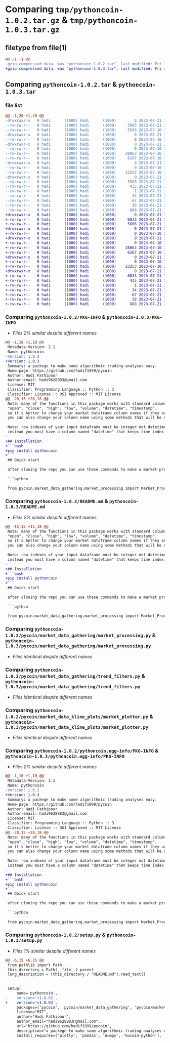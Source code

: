 # Comparing `tmp/pythoncoin-1.0.2.tar.gz` & `tmp/pythoncoin-1.0.3.tar.gz`

## filetype from file(1)

```diff
@@ -1 +1 @@
-gzip compressed data, was "pythoncoin-1.0.2.tar", last modified: Fri Jul 21 10:14:37 2023, max compression
+gzip compressed data, was "pythoncoin-1.0.3.tar", last modified: Fri Jul 21 10:22:16 2023, max compression
```

## Comparing `pythoncoin-1.0.2.tar` & `pythoncoin-1.0.3.tar`

### file list

```diff
@@ -1,20 +1,20 @@
-drwxrwxr-x   0 hadi      (1000) hadi      (1000)        0 2023-07-21 10:14:37.241416 pythoncoin-1.0.2/
--rw-rw-r--   0 hadi      (1000) hadi      (1000)     5983 2023-07-21 10:14:37.241416 pythoncoin-1.0.2/PKG-INFO
--rw-rw-r--   0 hadi      (1000) hadi      (1000)     5556 2023-07-10 10:37:32.000000 pythoncoin-1.0.2/README.md
-drwxrwxr-x   0 hadi      (1000) hadi      (1000)        0 2023-07-21 10:14:37.229416 pythoncoin-1.0.2/pycoin/
--rw-rw-r--   0 hadi      (1000) hadi      (1000)        0 2023-07-10 10:37:32.000000 pythoncoin-1.0.2/pycoin/__init__.py
-drwxrwxr-x   0 hadi      (1000) hadi      (1000)        0 2023-07-21 10:14:37.233416 pythoncoin-1.0.2/pycoin/market_data_gathering/
--rw-rw-r--   0 hadi      (1000) hadi      (1000)        0 2023-07-10 10:37:32.000000 pythoncoin-1.0.2/pycoin/market_data_gathering/__init__.py
--rw-rw-r--   0 hadi      (1000) hadi      (1000)    28063 2023-07-10 10:37:32.000000 pythoncoin-1.0.2/pycoin/market_data_gathering/market_processing.py
--rw-rw-r--   0 hadi      (1000) hadi      (1000)     6267 2023-07-10 10:37:32.000000 pythoncoin-1.0.2/pycoin/market_data_gathering/trend_filters.py
-drwxrwxr-x   0 hadi      (1000) hadi      (1000)        0 2023-07-21 10:14:37.233416 pythoncoin-1.0.2/pycoin/market_data_kline_plots/
--rw-rw-r--   0 hadi      (1000) hadi      (1000)        0 2023-07-10 10:37:32.000000 pythoncoin-1.0.2/pycoin/market_data_kline_plots/__init__.py
--rw-rw-r--   0 hadi      (1000) hadi      (1000)    23253 2023-07-10 10:37:32.000000 pythoncoin-1.0.2/pycoin/market_data_kline_plots/market_plotter.py
-drwxrwxr-x   0 hadi      (1000) hadi      (1000)        0 2023-07-21 10:14:37.241416 pythoncoin-1.0.2/pythoncoin.egg-info/
--rw-rw-r--   0 hadi      (1000) hadi      (1000)     5983 2023-07-21 10:14:37.000000 pythoncoin-1.0.2/pythoncoin.egg-info/PKG-INFO
--rw-rw-r--   0 hadi      (1000) hadi      (1000)      435 2023-07-21 10:14:37.000000 pythoncoin-1.0.2/pythoncoin.egg-info/SOURCES.txt
--rw-rw-r--   0 hadi      (1000) hadi      (1000)        1 2023-07-21 10:14:37.000000 pythoncoin-1.0.2/pythoncoin.egg-info/dependency_links.txt
--rw-rw-r--   0 hadi      (1000) hadi      (1000)       34 2023-07-21 10:14:37.000000 pythoncoin-1.0.2/pythoncoin.egg-info/requires.txt
--rw-rw-r--   0 hadi      (1000) hadi      (1000)       67 2023-07-21 10:14:37.000000 pythoncoin-1.0.2/pythoncoin.egg-info/top_level.txt
--rw-rw-r--   0 hadi      (1000) hadi      (1000)       38 2023-07-21 10:14:37.241416 pythoncoin-1.0.2/setup.cfg
--rw-rw-r--   0 hadi      (1000) hadi      (1000)      888 2023-07-21 10:13:15.000000 pythoncoin-1.0.2/setup.py
+drwxrwxr-x   0 hadi      (1000) hadi      (1000)        0 2023-07-21 10:22:16.859420 pythoncoin-1.0.3/
+-rw-rw-r--   0 hadi      (1000) hadi      (1000)     6033 2023-07-21 10:22:16.859420 pythoncoin-1.0.3/PKG-INFO
+-rw-rw-r--   0 hadi      (1000) hadi      (1000)     5606 2023-07-21 10:19:27.000000 pythoncoin-1.0.3/README.md
+drwxrwxr-x   0 hadi      (1000) hadi      (1000)        0 2023-07-21 10:22:16.843418 pythoncoin-1.0.3/pycoin/
+-rw-rw-r--   0 hadi      (1000) hadi      (1000)        0 2023-07-10 10:37:32.000000 pythoncoin-1.0.3/pycoin/__init__.py
+drwxrwxr-x   0 hadi      (1000) hadi      (1000)        0 2023-07-21 10:22:16.847419 pythoncoin-1.0.3/pycoin/market_data_gathering/
+-rw-rw-r--   0 hadi      (1000) hadi      (1000)        0 2023-07-10 10:37:32.000000 pythoncoin-1.0.3/pycoin/market_data_gathering/__init__.py
+-rw-rw-r--   0 hadi      (1000) hadi      (1000)    28063 2023-07-10 10:37:32.000000 pythoncoin-1.0.3/pycoin/market_data_gathering/market_processing.py
+-rw-rw-r--   0 hadi      (1000) hadi      (1000)     6267 2023-07-10 10:37:32.000000 pythoncoin-1.0.3/pycoin/market_data_gathering/trend_filters.py
+drwxrwxr-x   0 hadi      (1000) hadi      (1000)        0 2023-07-21 10:22:16.847419 pythoncoin-1.0.3/pycoin/market_data_kline_plots/
+-rw-rw-r--   0 hadi      (1000) hadi      (1000)        0 2023-07-10 10:37:32.000000 pythoncoin-1.0.3/pycoin/market_data_kline_plots/__init__.py
+-rw-rw-r--   0 hadi      (1000) hadi      (1000)    23253 2023-07-10 10:37:32.000000 pythoncoin-1.0.3/pycoin/market_data_kline_plots/market_plotter.py
+drwxrwxr-x   0 hadi      (1000) hadi      (1000)        0 2023-07-21 10:22:16.855419 pythoncoin-1.0.3/pythoncoin.egg-info/
+-rw-rw-r--   0 hadi      (1000) hadi      (1000)     6033 2023-07-21 10:22:16.000000 pythoncoin-1.0.3/pythoncoin.egg-info/PKG-INFO
+-rw-rw-r--   0 hadi      (1000) hadi      (1000)      435 2023-07-21 10:22:16.000000 pythoncoin-1.0.3/pythoncoin.egg-info/SOURCES.txt
+-rw-rw-r--   0 hadi      (1000) hadi      (1000)        1 2023-07-21 10:22:16.000000 pythoncoin-1.0.3/pythoncoin.egg-info/dependency_links.txt
+-rw-rw-r--   0 hadi      (1000) hadi      (1000)       34 2023-07-21 10:22:16.000000 pythoncoin-1.0.3/pythoncoin.egg-info/requires.txt
+-rw-rw-r--   0 hadi      (1000) hadi      (1000)       67 2023-07-21 10:22:16.000000 pythoncoin-1.0.3/pythoncoin.egg-info/top_level.txt
+-rw-rw-r--   0 hadi      (1000) hadi      (1000)       38 2023-07-21 10:22:16.859420 pythoncoin-1.0.3/setup.cfg
+-rw-rw-r--   0 hadi      (1000) hadi      (1000)      888 2023-07-21 10:22:01.000000 pythoncoin-1.0.3/setup.py
```

### Comparing `pythoncoin-1.0.2/PKG-INFO` & `pythoncoin-1.0.3/PKG-INFO`

 * *Files 2% similar despite different names*

```diff
@@ -1,10 +1,10 @@
 Metadata-Version: 2.1
 Name: pythoncoin
-Version: 1.0.2
+Version: 1.0.3
 Summary: a packege to make some algorithmic trading analyses easy.
 Home-page: https://github.com/hadif1999/pycoin
 Author: Hadi Fathipour
 Author-email: hadi9628983@gmail.com
 License: MIT
 Classifier: Programming Language :: Python :: 3
 Classifier: License :: OSI Approved :: MIT License
@@ -28,15 +28,18 @@
 Note: many of the functions in this package works with standard column names, standard column names are:
 "open", "close", "high", "low", "volume", "datetime", "timestamp". 
 so it's better to change your market dataframe column names if they are not as the above format.
 you can also change your column name using some methods that will be discussed in examples.
 
 Note: row indexes of your input dataframe must be integer not datetime or timestamp format.
 instead you must have a column named "datetime" that keeps time index of each row. 
-
+## Installation
+```bash
+pip install pythoncoin
+```
 ## Quick start
 
 after cloning the repo you can use these commands to make a market processing object:
 
 ```python 
 
 from pycoin.market_data_gathering.market_processing import Market_Processing
```

### Comparing `pythoncoin-1.0.2/README.md` & `pythoncoin-1.0.3/README.md`

 * *Files 2% similar despite different names*

```diff
@@ -15,15 +15,18 @@
 Note: many of the functions in this package works with standard column names, standard column names are:
 "open", "close", "high", "low", "volume", "datetime", "timestamp". 
 so it's better to change your market dataframe column names if they are not as the above format.
 you can also change your column name using some methods that will be discussed in examples.
 
 Note: row indexes of your input dataframe must be integer not datetime or timestamp format.
 instead you must have a column named "datetime" that keeps time index of each row. 
-
+## Installation
+```bash
+pip install pythoncoin
+```
 ## Quick start
 
 after cloning the repo you can use these commands to make a market processing object:
 
 ```python 
 
 from pycoin.market_data_gathering.market_processing import Market_Processing
```

### Comparing `pythoncoin-1.0.2/pycoin/market_data_gathering/market_processing.py` & `pythoncoin-1.0.3/pycoin/market_data_gathering/market_processing.py`

 * *Files identical despite different names*

### Comparing `pythoncoin-1.0.2/pycoin/market_data_gathering/trend_filters.py` & `pythoncoin-1.0.3/pycoin/market_data_gathering/trend_filters.py`

 * *Files identical despite different names*

### Comparing `pythoncoin-1.0.2/pycoin/market_data_kline_plots/market_plotter.py` & `pythoncoin-1.0.3/pycoin/market_data_kline_plots/market_plotter.py`

 * *Files identical despite different names*

### Comparing `pythoncoin-1.0.2/pythoncoin.egg-info/PKG-INFO` & `pythoncoin-1.0.3/pythoncoin.egg-info/PKG-INFO`

 * *Files 2% similar despite different names*

```diff
@@ -1,10 +1,10 @@
 Metadata-Version: 2.1
 Name: pythoncoin
-Version: 1.0.2
+Version: 1.0.3
 Summary: a packege to make some algorithmic trading analyses easy.
 Home-page: https://github.com/hadif1999/pycoin
 Author: Hadi Fathipour
 Author-email: hadi9628983@gmail.com
 License: MIT
 Classifier: Programming Language :: Python :: 3
 Classifier: License :: OSI Approved :: MIT License
@@ -28,15 +28,18 @@
 Note: many of the functions in this package works with standard column names, standard column names are:
 "open", "close", "high", "low", "volume", "datetime", "timestamp". 
 so it's better to change your market dataframe column names if they are not as the above format.
 you can also change your column name using some methods that will be discussed in examples.
 
 Note: row indexes of your input dataframe must be integer not datetime or timestamp format.
 instead you must have a column named "datetime" that keeps time index of each row. 
-
+## Installation
+```bash
+pip install pythoncoin
+```
 ## Quick start
 
 after cloning the repo you can use these commands to make a market processing object:
 
 ```python 
 
 from pycoin.market_data_gathering.market_processing import Market_Processing
```

### Comparing `pythoncoin-1.0.2/setup.py` & `pythoncoin-1.0.3/setup.py`

 * *Files 1% similar despite different names*

```diff
@@ -6,15 +6,15 @@
 from pathlib import Path
 this_directory = Path(__file__).parent
 long_description = (this_directory / "README.md").read_text()
 
 
 setup(
     name='pythoncoin',
-    version='v1.0.02',
+    version='v1.0.03',
     packages=['pycoin', 'pycoin/market_data_gathering', 'pycoin/market_data_kline_plots'],
     license="MIT",
     author='Hadi Fathipour',
     author_email="hadi9628983@gmail.com",
     url='https://github.com/hadif1999/pycoin',
     description="a packege to make some algorithmic trading analyses easy.",
     install_requires=['plotly', 'pandas', 'numpy', 'kucoin-python'],
```

